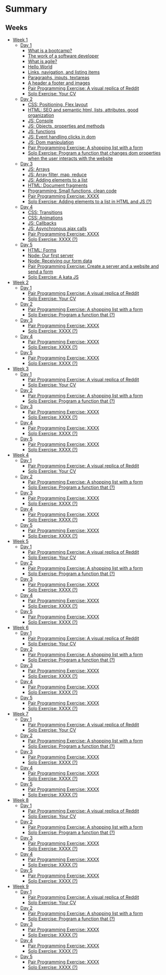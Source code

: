 # Summary

## Weeks
* [Week 1](week_1/README.md)
    * [Day 1](week_1/day_1/README.md)
        * [What is a bootcamp?](week_1/day_1/bootcamp.md)
        * [The work of a software developer](week_1/day_1/hello_world.md)
        * [What is agile?](week_1/day_1/what_is_agile.md)
        * [Hello World](week_1/day_1/hello_world.md)
        * [Links, navigation, and listing items](week_1/day_1/hello_world.md)
        * [Paragraphs, inputs, textareas]()
        * [A header a footer and images](week_1/day_1/header_footer_images.md)
        * [Pair Programming Exercise: A visual replica of Reddit](week_1/day_1/exercises/replica_reddit.md)
        * [Solo Exercise: Your CV](week_1/day_1/exercises/replica_reddit.md)
    * [Day 2](week_1/day_2/README.md)
        * [CSS: Positioning, Flex layout](week_1/day_2/bootcamp.md)
        * [HTML: SEO and semantic html, lists, attributes, good organization ](week_1/day_2/hello_world.md)
        * [JS: Console]()
        * [JS: Objects, properties and methods]()
        * [JS: functions]()
        * [JS: Event handling clicks in dom](week_1/day_2/what_is_agile.md)
        * [JS: Dom manipulation]()
        * [Pair Programming Exercise: A shopping list with a form](week_1/day_2/exercises/replica_reddit.md)
        * [Solo Exercise: Program a function that changes dom properties when the user interacts with the website](week_1/day_2/exercises/replica_reddit.md)
    * [Day 3](week_1/day_3/README.md)
        * [JS: Arrays]()
        * [JS: Array filter, map, reduce]()
        * [JS: Adding elements to a list](week_1/day_2/hello_world.md)
        * [HTML: Document fragments]()
        * [Programming: Small functions, clean code]()
        * [Pair Programming Exercise: XXXX](week_1/day_3/exercises/replica_reddit.md)
        * [Solo Exercise: Adding elements to a list in HTML and JS (?)](week_1/day_3/exercises/replica_reddit.md)
    * [Day 4](week_1/day_4/README.md)
        * [CSS: Transitions]()
        * [CSS: Animations]()
        * [JS: Callbacks]()
        * [JS: Asynchronous ajax calls]()
        * [Pair Programming Exercise: XXXX](week_1/day_4/exercises/replica_reddit.md)
        * [Solo Exercise: XXXX (?)](week_1/day_4/exercises/replica_reddit.md)
    * [Day 5](week_1/day_5/README.md)
        * [HTML: Forms]()
        * [Node: Our first server]()
        * [Node: Receiving our form data]()
        * [Pair Programming Exercise: Create a server and a website and send a form](week_1/day_5/exercises/replica_reddit.md)
        * [Solo Exercise: A kata JS](week_1/day_5/exercises/replica_reddit.md)
* [Week 2](week_2/README.md)
    * [Day 1](week_2/day_1/README.md)
        * [Pair Programming Exercise: A visual replica of Reddit](week_2/day_1/exercises/replica_reddit.md)
        * [Solo Exercise: Your CV](week_2/day_1/exercises/replica_reddit.md)
    * [Day 2](week_2/day_2/README.md)
        * [Pair Programming Exercise: A shopping list with a form](week_2/day_2/exercises/replica_reddit.md)
        * [Solo Exercise: Program a function that (?)](week_2/day_2/exercises/replica_reddit.md)
    * [Day 3](week_2/day_3/README.md)
        * [Pair Programming Exercise: XXXX](week_2/day_3/exercises/replica_reddit.md)
        * [Solo Exercise: XXXX (?)](week_2/day_3/exercises/replica_reddit.md)
    * [Day 4](week_2/day_4/README.md)
        * [Pair Programming Exercise: XXXX](week_2/day_4/exercises/replica_reddit.md)
        * [Solo Exercise: XXXX (?)](week_2/day_4/exercises/replica_reddit.md)
    * [Day 5](week_2/day_5/README.md)
        * [Pair Programming Exercise: XXXX](week_2/day_5/exercises/replica_reddit.md)
        * [Solo Exercise: XXXX (?)](week_2/day_5/exercises/replica_reddit.md)
* [Week 3](week_3/README.md)
    * [Day 1](week_3/day_1/README.md)
        * [Pair Programming Exercise: A visual replica of Reddit](week_3/day_1/exercises/replica_reddit.md)
        * [Solo Exercise: Your CV](week_3/day_1/exercises/replica_reddit.md)
    * [Day 2](week_3/day_2/README.md)
        * [Pair Programming Exercise: A shopping list with a form](week_3/day_2/exercises/replica_reddit.md)
        * [Solo Exercise: Program a function that (?)](week_3/day_2/exercises/replica_reddit.md)
    * [Day 3](week_3/day_3/README.md)
        * [Pair Programming Exercise: XXXX](week_3/day_3/exercises/replica_reddit.md)
        * [Solo Exercise: XXXX (?)](week_3/day_3/exercises/replica_reddit.md)
    * [Day 4](week_3/day_4/README.md)
        * [Pair Programming Exercise: XXXX](week_3/day_4/exercises/replica_reddit.md)
        * [Solo Exercise: XXXX (?)](week_3/day_4/exercises/replica_reddit.md)
    * [Day 5](week_3/day_5/README.md)
        * [Pair Programming Exercise: XXXX](week_3/day_5/exercises/replica_reddit.md)
        * [Solo Exercise: XXXX (?)](week_3/day_5/exercises/replica_reddit.md)
* [Week 4](week_4/README.md)
    * [Day 1](week_4/day_1/README.md)
        * [Pair Programming Exercise: A visual replica of Reddit](week_4/day_1/exercises/replica_reddit.md)
        * [Solo Exercise: Your CV](week_4/day_1/exercises/replica_reddit.md)
    * [Day 2](week_4/day_2/README.md)
        * [Pair Programming Exercise: A shopping list with a form](week_4/day_2/exercises/replica_reddit.md)
        * [Solo Exercise: Program a function that (?)](week_4/day_2/exercises/replica_reddit.md)
    * [Day 3](week_4/day_3/README.md)
        * [Pair Programming Exercise: XXXX](week_4/day_3/exercises/replica_reddit.md)
        * [Solo Exercise: XXXX (?)](week_4/day_3/exercises/replica_reddit.md)
    * [Day 4](week_4/day_4/README.md)
        * [Pair Programming Exercise: XXXX](week_4/day_4/exercises/replica_reddit.md)
        * [Solo Exercise: XXXX (?)](week_4/day_4/exercises/replica_reddit.md)
    * [Day 5](week_4/day_5/README.md)
        * [Pair Programming Exercise: XXXX](week_4/day_5/exercises/replica_reddit.md)
        * [Solo Exercise: XXXX (?)](week_4/day_5/exercises/replica_reddit.md)
* [Week 5](week_5/README.md)
    * [Day 1](week_5/day_1/README.md)
        * [Pair Programming Exercise: A visual replica of Reddit](week_5/day_1/exercises/replica_reddit.md)
        * [Solo Exercise: Your CV](week_5/day_1/exercises/replica_reddit.md)
    * [Day 2](week_5/day_2/README.md)
        * [Pair Programming Exercise: A shopping list with a form](week_5/day_2/exercises/replica_reddit.md)
        * [Solo Exercise: Program a function that (?)](week_5/day_2/exercises/replica_reddit.md)
    * [Day 3](week_5/day_3/README.md)
        * [Pair Programming Exercise: XXXX](week_5/day_3/exercises/replica_reddit.md)
        * [Solo Exercise: XXXX (?)](week_5/day_3/exercises/replica_reddit.md)
    * [Day 4](week_5/day_4/README.md)
        * [Pair Programming Exercise: XXXX](week_5/day_4/exercises/replica_reddit.md)
        * [Solo Exercise: XXXX (?)](week_5/day_4/exercises/replica_reddit.md)
    * [Day 5](week_5/day_5/README.md)
        * [Pair Programming Exercise: XXXX](week_5/day_5/exercises/replica_reddit.md)
        * [Solo Exercise: XXXX (?)](week_5/day_5/exercises/replica_reddit.md)
* [Week 6](week_6/README.md)
    * [Day 1](week_6/day_1/README.md)
        * [Pair Programming Exercise: A visual replica of Reddit](week_6/day_1/exercises/replica_reddit.md)
        * [Solo Exercise: Your CV](week_6/day_1/exercises/replica_reddit.md)
    * [Day 2](week_6/day_2/README.md)
        * [Pair Programming Exercise: A shopping list with a form](week_6/day_2/exercises/replica_reddit.md)
        * [Solo Exercise: Program a function that (?)](week_6/day_2/exercises/replica_reddit.md)
    * [Day 3](week_6/day_3/README.md)
        * [Pair Programming Exercise: XXXX](week_6/day_3/exercises/replica_reddit.md)
        * [Solo Exercise: XXXX (?)](week_6/day_3/exercises/replica_reddit.md)
    * [Day 4](week_6/day_4/README.md)
        * [Pair Programming Exercise: XXXX](week_6/day_4/exercises/replica_reddit.md)
        * [Solo Exercise: XXXX (?)](week_6/day_4/exercises/replica_reddit.md)
    * [Day 5](week_6/day_5/README.md)
        * [Pair Programming Exercise: XXXX](week_6/day_5/exercises/replica_reddit.md)
        * [Solo Exercise: XXXX (?)](week_6/day_5/exercises/replica_reddit.md)
* [Week 7](week_7/README.md)
    * [Day 1](week_7/day_1/README.md)
        * [Pair Programming Exercise: A visual replica of Reddit](week_7/day_1/exercises/replica_reddit.md)
        * [Solo Exercise: Your CV](week_7/day_1/exercises/replica_reddit.md)
    * [Day 2](week_7/day_2/README.md)
        * [Pair Programming Exercise: A shopping list with a form](week_7/day_2/exercises/replica_reddit.md)
        * [Solo Exercise: Program a function that (?)](week_7/day_2/exercises/replica_reddit.md)
    * [Day 3](week_7/day_3/README.md)
        * [Pair Programming Exercise: XXXX](week_7/day_3/exercises/replica_reddit.md)
        * [Solo Exercise: XXXX (?)](week_7/day_3/exercises/replica_reddit.md)
    * [Day 4](week_7/day_4/README.md)
        * [Pair Programming Exercise: XXXX](week_7/day_4/exercises/replica_reddit.md)
        * [Solo Exercise: XXXX (?)](week_7/day_4/exercises/replica_reddit.md)
    * [Day 5](week_7/day_5/README.md)
        * [Pair Programming Exercise: XXXX](week_7/day_5/exercises/replica_reddit.md)
        * [Solo Exercise: XXXX (?)](week_7/day_5/exercises/replica_reddit.md)
* [Week 8](week_8/README.md)
    * [Day 1](week_8/day_1/README.md)
        * [Pair Programming Exercise: A visual replica of Reddit](week_8/day_1/exercises/replica_reddit.md)
        * [Solo Exercise: Your CV](week_8/day_1/exercises/replica_reddit.md)
    * [Day 2](week_8/day_2/README.md)
        * [Pair Programming Exercise: A shopping list with a form](week_8/day_2/exercises/replica_reddit.md)
        * [Solo Exercise: Program a function that (?)](week_8/day_2/exercises/replica_reddit.md)
    * [Day 3](week_8/day_3/README.md)
        * [Pair Programming Exercise: XXXX](week_8/day_3/exercises/replica_reddit.md)
        * [Solo Exercise: XXXX (?)](week_8/day_3/exercises/replica_reddit.md)
    * [Day 4](week_8/day_4/README.md)
        * [Pair Programming Exercise: XXXX](week_8/day_4/exercises/replica_reddit.md)
        * [Solo Exercise: XXXX (?)](week_8/day_4/exercises/replica_reddit.md)
    * [Day 5](week_8/day_5/README.md)
        * [Pair Programming Exercise: XXXX](week_8/day_5/exercises/replica_reddit.md)
        * [Solo Exercise: XXXX (?)](week_8/day_5/exercises/replica_reddit.md)
* [Week 9](week_9/README.md)
    * [Day 1](week_9/day_1/README.md)
        * [Pair Programming Exercise: A visual replica of Reddit](week_9/day_1/exercises/replica_reddit.md)
        * [Solo Exercise: Your CV](week_9/day_1/exercises/replica_reddit.md)
    * [Day 2](week_9/day_2/README.md)
        * [Pair Programming Exercise: A shopping list with a form](week_9/day_2/exercises/replica_reddit.md)
        * [Solo Exercise: Program a function that (?)](week_9/day_2/exercises/replica_reddit.md)
    * [Day 3](week_9/day_3/README.md)
        * [Pair Programming Exercise: XXXX](week_9/day_3/exercises/replica_reddit.md)
        * [Solo Exercise: XXXX (?)](week_9/day_3/exercises/replica_reddit.md)
    * [Day 4](week_9/day_4/README.md)
        * [Pair Programming Exercise: XXXX](week_9/day_4/exercises/replica_reddit.md)
        * [Solo Exercise: XXXX (?)](week_9/day_4/exercises/replica_reddit.md)
    * [Day 5](week_9/day_5/README.md)
        * [Pair Programming Exercise: XXXX](week_9/day_5/exercises/replica_reddit.md)
        * [Solo Exercise: XXXX (?)](week_9/day_5/exercises/replica_reddit.md)
